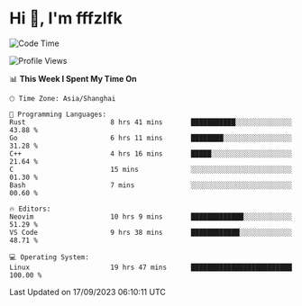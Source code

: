 # Hi 👋, I'm fffzlfk

<!--START_SECTION:waka-->
![Code Time](http://img.shields.io/badge/Code%20Time-419%20hrs%2011%20mins-blue)

![Profile Views](http://img.shields.io/badge/Profile%20Views-0-blue)

📊 **This Week I Spent My Time On** 

```text
🕑︎ Time Zone: Asia/Shanghai

💬 Programming Languages: 
Rust                     8 hrs 41 mins       ███████████░░░░░░░░░░░░░░   43.88 % 
Go                       6 hrs 11 mins       ████████░░░░░░░░░░░░░░░░░   31.28 % 
C++                      4 hrs 16 mins       █████░░░░░░░░░░░░░░░░░░░░   21.64 % 
C                        15 mins             ░░░░░░░░░░░░░░░░░░░░░░░░░   01.30 % 
Bash                     7 mins              ░░░░░░░░░░░░░░░░░░░░░░░░░   00.60 % 

🔥 Editors: 
Neovim                   10 hrs 9 mins       █████████████░░░░░░░░░░░░   51.29 % 
VS Code                  9 hrs 38 mins       ████████████░░░░░░░░░░░░░   48.71 % 

💻 Operating System: 
Linux                    19 hrs 47 mins      █████████████████████████   100.00 % 
```


 Last Updated on 17/09/2023 06:10:11 UTC
<!--END_SECTION:waka-->
